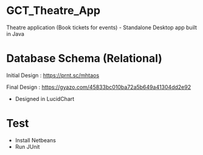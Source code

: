 # GCT_Theatre_App
Theatre application (Book tickets for events) - Standalone Desktop app built in Java

# Database Schema (Relational)
Initial Design :
https://prnt.sc/mhtaos

Final Design :
https://gyazo.com/45833bc010ba72a5b649a41304dd2e92

+ Designed in LucidChart

# Test
+ Install Netbeans
+ Run JUnit
